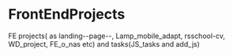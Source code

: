 # FrontEndProjects
FE projects( as landing--page--, Lamp_mobile_adapt, rsschool-cv, WD_project, FE_o_nas etc) and tasks(JS_tasks and add_js)
